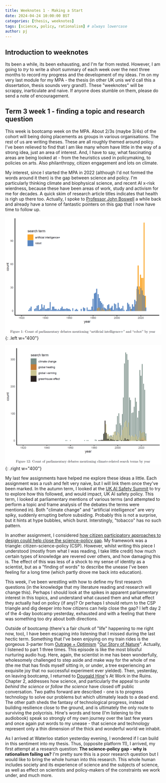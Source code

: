 ```yaml
---
title: Weeknotes 1 - Making a Start
date: 2024-04-24 10:00:00 BST
categories: [thesis, weeknotes]
tags: [science, policy, rationalism] # always lowercase
author: pj
---
```

## Introduction to weeknotes
Its been a while, its been exhausting, and I'm far from rested. However, I am going to *try* to write a short summary of each week over the next three months to record my progress and the development of my ideas. I'm on my very last module for my MPA - the thesis (in other UK unis we'd call this a dissertation, thesis sounds very grand!). These "weeknotes" will be scrappy, inarticulate and naive. If anyone does stumble on them, please do send a note of encouragement.

## Term 3 week 1 - finding a topic and research question
This week is bootcamp week on the MPA. About 2/3s (maybe 3/4s) of the cohort will being doing placements as groups in various organisations. The rest of us are writing theses. These are all roughly themed around policy. I've been relieved to find that I am like many whom have little in the way of a strong idea, just an area of interest. And, I have to say, what fascinating areas are being looked at - from the heuristics used in policymaking, to policies on arts. Also philanthropy, citizen engagement and lots on climate.

My interest, since I started the MPA in 2022 (although I'd not formed the words around it then) is the gap between science and policy. I'm particularly thinking climate and biophysical science, and recent AI x-risk wierdness, because these have been areas of work, study and activism for me for decades. A quick skim of research article titles indicates that health is righ up there too. Actually, I spoke to [Professor John Boswell](https://www.southampton.ac.uk/people/5xbhpx/professor-john-boswell) a while back and already have a tonne of fantastic pointers on this gap that I now have time to follow up.

![Mentions of "artificial intelligence" (also "machine learning" and "neural networks", compared to "robot" in UK Parliamentary debates)](/assets/img/ai-robot-parliamentary-mentions.png){: .left w="400"}

![Mentions of climate-related terms in UK Parliamentary debates)](/assets/img/climate-change-parliamentary-mentions.png){: .right w="400"}

My last few assignments have helped me explore these ideas a little. Each assignment was a rush and felt very naive, but I will link them once they've been marked. In the autumn term, I looked at the [UK AI Safety Summit](https://github.com/PenguinJunk/mpa-assignments/blob/main/The_UK_AI_Safety_Summit_and_the_Policy_Entrepreneurs_Exploiting_its_Windows_of_Opportunity.pdf) to try to explore how this followed, and would impact, UK AI safety policy. This term, I looked at parliamentary mentions of various terms (and attempted to perform a topic and frame analysis of the debates the terms were mentioned in). Both "climate change" and "artificial intelligence" are very spiky, suddenly errupting before subsiding. Probably this is not a surprise, but it hints at hype bubbles, which burst. Interstingly, "tobacco" has no such pattern.


In another assignment, I considered [how citizen participatory approaches to design could help close the science-policy gap](https://github.com/PenguinJunk/mpa-assignments/blob/main/citizen_participatory_design_for_science_related_policy.pdf). My framework was a triangle: citizen-science-policy (CSP). However, whilst writing this piece I understood (mostly from what I was reading, I take little credit) how much certain types of knowledge are revered over others, and how damaging this is. The effect of this was less of a shock to my sense of identity as a scientist, but as a "finding of words" to describe the unease I've been feeling for a long time (which partly drove me back into education).

This week, I've been wrestling with how to define my first research questions (in the knowledge that my literature reading and research will change this). Perhaps I should look at the spikes in apparent parliamentary interest in this topics, and understand what caused them and what effect they actually had on policy (if any)? Or perhaps I should return to the CSP triangle and dig deeper into how citizens can help close the gap? I left day 2 of the 4-day bootcamp yesterday, exhausted and with a feeling that there was something too dry about both directions.

Outside of bootcamp (there's a fair chunk of "life" happening to me right now, too), I have been escaping into listening that I missed during the last hectic term. Something that I've been enjoying on my train rides is the gorgeous 3-parter from [Outrage + Optimism](https://www.outrageandoptimism.org/) "[Our Story of Nature](https://www.outrageandoptimism.org/episodes/our-story-of-nature-from-rupture-to-reconnection-one?hsLang=en)". Actually, I listened to part 1 three times. This episode is like the most blissful nurturing audio hug. Here, again, the scientist in me has been wonderfully, wholesomely challenged to step aside and make way for the whole of me (the me that has finds myself sitting in, or under, a tree experiencing an exquisite joy that no successful experiment ever yielded). Then, yesterday, on leaving bootcamp, I returned to [Dougald Hine](https://dougald.nu/)'s At Work in the Ruins. Chapter 2, addresses how science, and particularly the appeal to *unite behind the science* or *follow the science* have closed off public conversation. Two paths forward are described - one is to progress technology to solve our problems but which ultimately leads to a dead end. The other path sheds the fantasy of technological progress, instead building resilience close to the ground, and is ultimately the only route to surviving the polycrisis. Hine's words and tone (I'm listening to the audiobook) speak so strongly of my own journey over the last few years and once again put words to my unease - that science and technology represent only a thin dimension of the thick and wonderful world we inhabit. 

As I arrived at Waterloo station yesterday evening, I wondered if I can build in this sentiment into my thesis. Thus, (opposite platform 11), I arrived, my first attempt at a research question: **The science-policy gap - why is rationalism failing us?** I'm pretty sure this is a poor research question but I would like to bring the whole human into this research. This whole human includes society and its experience of science and the subjects of science, as well as effect on scientists and policy-makers of the constraints we work under, and much more.